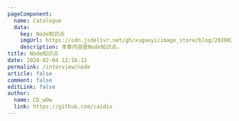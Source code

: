 ```yaml
---
pageComponent:
  name: Catalogue
  data:
    key: Node知识点
    imgUrl: https://cdn.jsdelivr.net/gh/xugaoyi/image_store/blog/20200204143633.png
    description: 本章内容是Node知识点。
title: Node知识点
date: 2020-02-04 12:16:12
permalink: /interview/node
article: false
comment: false
editLink: false
author:
  name: CD_wOw
  link: https://github.com/caidix
---
```

